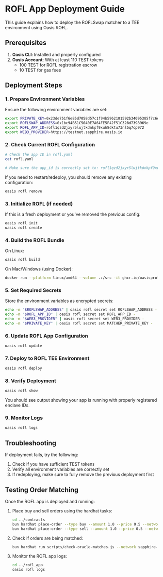 # ROFL App Deployment Guide

This guide explains how to deploy the ROFLSwap matcher to a TEE environment using Oasis ROFL.

## Prerequisites

1. **Oasis CLI**: Installed and properly configured
2. **Oasis Account**: With at least 110 TEST tokens
   - 100 TEST for ROFL registration escrow 
   - 10 TEST for gas fees

## Deployment Steps

### 1. Prepare Environment Variables

Ensure the following environment variables are set:

```bash
export PRIVATE_KEY=0x23de751f6e85d7058d57c1f94b5962101592b34095385f7c6d78247a4b5bfc73
export ROFLSWAP_ADDRESS=0x1bc94B51C5040E7A64FE5F42F51C328d7398969e
export ROFL_APP_ID=rofl1qzd2jxyr5lujtkdnkpf9xuh8dktu73nl5q7cp972
export WEB3_PROVIDER=https://testnet.sapphire.oasis.io
```

### 2. Check Current ROFL Configuration

```bash
# Check the app ID in rofl.yaml
cat rofl.yaml

# Make sure the app_id is correctly set to: rofl1qzd2jxyr5lujtkdnkpf9xuh8dktu73nl5q7cp972
```

If you need to restart/redeploy, you should remove any existing configuration:

```bash
oasis rofl remove
```

### 3. Initialize ROFL (if needed)

If this is a fresh deployment or you've removed the previous config:

```bash
oasis rofl init
oasis rofl create
```

### 4. Build the ROFL Bundle

On Linux:
```bash
oasis rofl build
```

On Mac/Windows (using Docker):
```bash
docker run --platform linux/amd64 --volume .:/src -it ghcr.io/oasisprotocol/rofl-dev:main oasis rofl build
```

### 5. Set Required Secrets

Store the environment variables as encrypted secrets:

```bash
echo -n "$ROFLSWAP_ADDRESS" | oasis rofl secret set ROFLSWAP_ADDRESS -
echo -n "$ROFL_APP_ID" | oasis rofl secret set ROFL_APP_ID -
echo -n "$WEB3_PROVIDER" | oasis rofl secret set WEB3_PROVIDER -
echo -n "$PRIVATE_KEY" | oasis rofl secret set MATCHER_PRIVATE_KEY -
```

### 6. Update ROFL App Configuration

```bash
oasis rofl update
```

### 7. Deploy to ROFL TEE Environment

```bash
oasis rofl deploy
```

### 8. Verify Deployment

```bash
oasis rofl show
```

You should see output showing your app is running with properly registered enclave IDs.

### 9. Monitor Logs

```bash
oasis rofl logs
```

## Troubleshooting

If deployment fails, try the following:

1. Check if you have sufficient TEST tokens
2. Verify all environment variables are correctly set
3. If redeploying, make sure to fully remove the previous deployment first

## Testing Order Matching

Once the ROFL app is deployed and running:

1. Place buy and sell orders using the hardhat tasks:
   ```bash
   cd ../contracts
   bun hardhat place-order --type buy --amount 1.0 --price 0.5 --network sapphire-testnet
   bun hardhat place-order --type sell --amount 1.0 --price 0.5 --network sapphire-testnet
   ```

2. Check if orders are being matched:
   ```bash
   bun hardhat run scripts/check-oracle-matches.js --network sapphire-testnet
   ```

3. Monitor the ROFL app logs:
   ```bash
   cd ../rofl_app
   oasis rofl logs
   ``` 